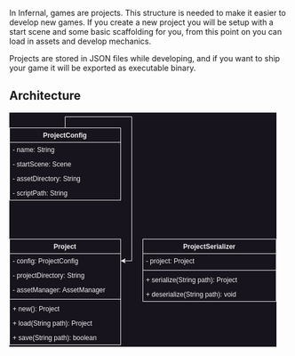 In Infernal, games are projects. This structure is needed to make it easier to develop new games. If you create a new project you will be setup with a start scene and some basic scaffolding for you, from this point on you can load in assets and develop mechanics.

Projects are stored in JSON files while developing, and if you want to ship your game it will be exported as executable binary.

## Architecture
![Projects](../assets/images/diagrams/project_system.png)